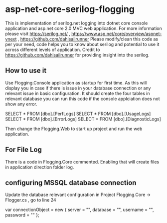 # asp-net-core-serilog-flogging
This is implementation of serilog.net logging into dotnet core console application and asp.net core 2.0 MVC web application.  For more information please visit https://serilog.net/ , https://www.asp.net/core/overview/aspnet-vnext , https://github.com/dahlsailrunner
Please modify/clean this code as per your need, code helps you to know about serilog and potential to use it across different levels of application.
Credit to https://github.com/dahlsailrunner for providing insight into the serilog.


## How to use it
Use Flogging.Console application as startup for first time. As this will display you in case if there is issue in your database connection or any relevant issue in basic configuration. It should create the four tables in relevant database
you can run this code if the console applciation does not show any error.

SELECT * FROM [dbo].[PerfLogs]
SELECT * FROM [dbo].[UsageLogs]
SELECT * FROM [dbo].[ErrorLogs]
SELECT * FROM [dbo].[DiagnosticLogs]

Then change the Flogging.Web to start up project and run the web application.

## For File Log
There is a code in Flogging.Core commented. Enabling that will create files in application direction folder log.

## configuring MSSQL database connection
Update the database relevant configuration in Project Flogging.Core -> Flogger.cs , go to line 24

var connectionObject =
              new
              {
                  server = "",
                  database = "",
                  username = "",
                  password = ""
              };
